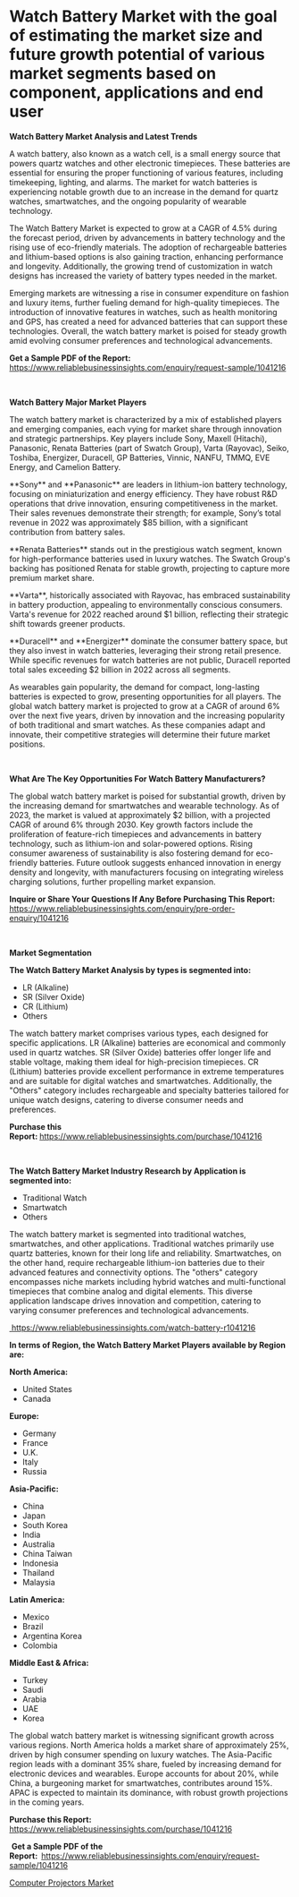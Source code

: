 <p><h1>Watch Battery Market with the goal of estimating the market size and future growth potential of various market segments based on component, applications and end user</h1></p><p><strong>Watch Battery Market Analysis and Latest Trends</strong></p>
<p><p>A watch battery, also known as a watch cell, is a small energy source that powers quartz watches and other electronic timepieces. These batteries are essential for ensuring the proper functioning of various features, including timekeeping, lighting, and alarms. The market for watch batteries is experiencing notable growth due to an increase in the demand for quartz watches, smartwatches, and the ongoing popularity of wearable technology.</p><p>The Watch Battery Market is expected to grow at a CAGR of 4.5% during the forecast period, driven by advancements in battery technology and the rising use of eco-friendly materials. The adoption of rechargeable batteries and lithium-based options is also gaining traction, enhancing performance and longevity. Additionally, the growing trend of customization in watch designs has increased the variety of battery types needed in the market.</p><p>Emerging markets are witnessing a rise in consumer expenditure on fashion and luxury items, further fueling demand for high-quality timepieces. The introduction of innovative features in watches, such as health monitoring and GPS, has created a need for advanced batteries that can support these technologies. Overall, the watch battery market is poised for steady growth amid evolving consumer preferences and technological advancements.</p></p>
<p><strong>Get a Sample PDF of the Report:&nbsp;</strong> <a href="https://www.reliablebusinessinsights.com/enquiry/request-sample/1041216?utm_campaign=2224&utm_medium=2&utm_source=Github&utm_content=ia&utm_term=11022025&utm_id=watch-battery">https://www.reliablebusinessinsights.com/enquiry/request-sample/1041216</a></p>
<p>&nbsp;</p>
<p><strong>Watch Battery Major Market Players</strong></p>
<p><p>The watch battery market is characterized by a mix of established players and emerging companies, each vying for market share through innovation and strategic partnerships. Key players include Sony, Maxell (Hitachi), Panasonic, Renata Batteries (part of Swatch Group), Varta (Rayovac), Seiko, Toshiba, Energizer, Duracell, GP Batteries, Vinnic, NANFU, TMMQ, EVE Energy, and Camelion Battery.</p><p>**Sony** and **Panasonic** are leaders in lithium-ion battery technology, focusing on miniaturization and energy efficiency. They have robust R&D operations that drive innovation, ensuring competitiveness in the market. Their sales revenues demonstrate their strength; for example, Sony’s total revenue in 2022 was approximately $85 billion, with a significant contribution from battery sales.</p><p>**Renata Batteries** stands out in the prestigious watch segment, known for high-performance batteries used in luxury watches. The Swatch Group's backing has positioned Renata for stable growth, projecting to capture more premium market share.</p><p>**Varta**, historically associated with Rayovac, has embraced sustainability in battery production, appealing to environmentally conscious consumers. Varta's revenue for 2022 reached around $1 billion, reflecting their strategic shift towards greener products.</p><p>**Duracell** and **Energizer** dominate the consumer battery space, but they also invest in watch batteries, leveraging their strong retail presence. While specific revenues for watch batteries are not public, Duracell reported total sales exceeding $2 billion in 2022 across all segments.</p><p>As wearables gain popularity, the demand for compact, long-lasting batteries is expected to grow, presenting opportunities for all players. The global watch battery market is projected to grow at a CAGR of around 6% over the next five years, driven by innovation and the increasing popularity of both traditional and smart watches. As these companies adapt and innovate, their competitive strategies will determine their future market positions.</p></p>
<p>&nbsp;</p>
<p><strong>What Are The Key Opportunities For Watch Battery Manufacturers?</strong></p>
<p><p>The global watch battery market is poised for substantial growth, driven by the increasing demand for smartwatches and wearable technology. As of 2023, the market is valued at approximately $2 billion, with a projected CAGR of around 6% through 2030. Key growth factors include the proliferation of feature-rich timepieces and advancements in battery technology, such as lithium-ion and solar-powered options. Rising consumer awareness of sustainability is also fostering demand for eco-friendly batteries. Future outlook suggests enhanced innovation in energy density and longevity, with manufacturers focusing on integrating wireless charging solutions, further propelling market expansion.</p></p>
<p><strong>Inquire or Share Your Questions If Any Before Purchasing This Report:</strong> <a href="https://www.reliablebusinessinsights.com/enquiry/pre-order-enquiry/1041216?utm_campaign=2224&utm_medium=2&utm_source=Github&utm_content=ia&utm_term=11022025&utm_id=watch-battery">https://www.reliablebusinessinsights.com/enquiry/pre-order-enquiry/1041216</a></p>
<p>&nbsp;</p>
<p><strong>Market Segmentation</strong></p>
<p><strong>The Watch Battery Market Analysis by types is segmented into:</strong></p>
<p><ul><li>LR (Alkaline)</li><li>SR (Silver Oxide)</li><li>CR (Lithium)</li><li>Others</li></ul></p>
<p><p>The watch battery market comprises various types, each designed for specific applications. LR (Alkaline) batteries are economical and commonly used in quartz watches. SR (Silver Oxide) batteries offer longer life and stable voltage, making them ideal for high-precision timepieces. CR (Lithium) batteries provide excellent performance in extreme temperatures and are suitable for digital watches and smartwatches. Additionally, the "Others" category includes rechargeable and specialty batteries tailored for unique watch designs, catering to diverse consumer needs and preferences.</p></p>
<p><strong>Purchase this Report:&nbsp;</strong><a href="https://www.reliablebusinessinsights.com/purchase/1041216?utm_campaign=2224&utm_medium=2&utm_source=Github&utm_content=ia&utm_term=11022025&utm_id=watch-battery">https://www.reliablebusinessinsights.com/purchase/1041216</a></p>
<p>&nbsp;</p>
<p><strong>The Watch Battery Market Industry Research by Application is segmented into:</strong></p>
<p><ul><li>Traditional Watch</li><li>Smartwatch</li><li>Others</li></ul></p>
<p><p>The watch battery market is segmented into traditional watches, smartwatches, and other applications. Traditional watches primarily use quartz batteries, known for their long life and reliability. Smartwatches, on the other hand, require rechargeable lithium-ion batteries due to their advanced features and connectivity options. The "others" category encompasses niche markets including hybrid watches and multi-functional timepieces that combine analog and digital elements. This diverse application landscape drives innovation and competition, catering to varying consumer preferences and technological advancements.</p></p>
<p><a href="https://www.reliablebusinessinsights.com/watch-battery-r1041216?utm_campaign=2224&utm_medium=2&utm_source=Github&utm_content=ia&utm_term=11022025&utm_id=watch-battery">&nbsp;https://www.reliablebusinessinsights.com/watch-battery-r1041216</a></p>
<p><strong>In terms of Region, the Watch Battery Market Players available by Region are:</strong></p>
<p>
    <p> <strong> North America: </strong>
        <ul>
            <li>United States</li>
            <li>Canada</li>
        </ul>
        </p> 
    <p> <strong> Europe: </strong>
        <ul>
            <li>Germany</li>
            <li>France</li>
            <li>U.K.</li>
            <li>Italy</li>
            <li>Russia</li>
        </ul>
        </p> 
    <p> <strong> Asia-Pacific: </strong>
        <ul>
            <li>China</li>
            <li>Japan</li>
            <li>South Korea</li>
            <li>India</li>
            <li>Australia</li>
            <li>China Taiwan</li>
            <li>Indonesia</li>
            <li>Thailand</li>
            <li>Malaysia</li>
        </ul>
        </p> 
    <p> <strong> Latin America: </strong>
        <ul>
            <li>Mexico</li>
            <li>Brazil</li>
            <li>Argentina Korea</li>
            <li>Colombia</li>
        </ul>
        </p> 
    <p> <strong> Middle East & Africa: </strong>
        <ul>
            <li>Turkey</li>
            <li>Saudi</li>
            <li>Arabia</li>
            <li>UAE</li>
            <li>Korea</li>
        </ul>
    </p>
    </p>
<p><p>The global watch battery market is witnessing significant growth across various regions. North America holds a market share of approximately 25%, driven by high consumer spending on luxury watches. The Asia-Pacific region leads with a dominant 35% share, fueled by increasing demand for electronic devices and wearables. Europe accounts for about 20%, while China, a burgeoning market for smartwatches, contributes around 15%. APAC is expected to maintain its dominance, with robust growth projections in the coming years.</p></p>
<p><strong>Purchase this Report: </strong><a href="https://www.reliablebusinessinsights.com/purchase/1041216?utm_campaign=2224&utm_medium=2&utm_source=Github&utm_content=ia&utm_term=11022025&utm_id=watch-battery">https://www.reliablebusinessinsights.com/purchase/1041216</a></p>
<p>&nbsp;<strong>Get a Sample PDF of the Report:&nbsp;&nbsp;</strong><a href="https://www.reliablebusinessinsights.com/enquiry/request-sample/1041216?utm_campaign=2224&utm_medium=2&utm_source=Github&utm_content=ia&utm_term=11022025&utm_id=watch-battery">https://www.reliablebusinessinsights.com/enquiry/request-sample/1041216</a></p>
<p><strong></strong></p>
<p><p><a href="https://github.com/bensemilia864/Market-Research-Report-List-1/blob/main/computer-projectors-market.md?utm_campaign=2224&utm_medium=2&utm_source=Github&utm_content=ia&utm_term=11022025&utm_id=watch-battery">Computer Projectors Market</a></p></p>